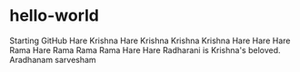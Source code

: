 # hello-world
Starting GitHub
Hare Krishna Hare Krishna Krishna Krishna Hare Hare
Hare Rama Hare Rama Rama Rama Hare Hare
Radharani is Krishna's beloved.
Aradhanam sarvesham
